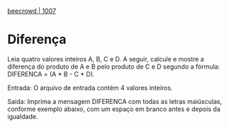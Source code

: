 [beecrowd | 1007](https://www.beecrowd.com.br/judge/pt/problems/view/1007)

# Diferença

Leia quatro valores inteiros A, B, C e D. A seguir, calcule e mostre a diferença do produto de A e B pelo produto de C e D segundo a fórmula: DIFERENCA = (A * B - C * D).

Entrada: O arquivo de entrada contém 4 valores inteiros.

Saída: Imprima a mensagem DIFERENCA com todas as letras maiúsculas, conforme exemplo abaixo, com um espaço em branco antes e depois da igualdade.